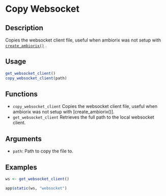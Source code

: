 # Copy Websocket

## Description

Copies the websocket client file, useful when ambiorix was not setup with [`create_ambiorix()`](create_ambiorix().html) .

## Usage

```r
get_websocket_client()
copy_websocket_client(path)
```

## Functions

- `copy_websocket_client` Copies the websocket client file, useful when ambiorix was not setup with [create_ambiorix()].
- `get_websocket_client` Retrieves the full path to the local websocket client.

## Arguments

- `path`: Path to copy the file to.

## Examples

```r
ws <- get_websocket_client()

app$static(ws, "websocket")
```
